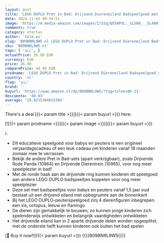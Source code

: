 ```yaml
---
layout: post
title: 'LEGO DUPLO Pret in Bad: Drijvend Diereneiland Badspeelgoed met Leuke Badspeeltjes voor Baby s en Peuters vanaf 18 Maanden  Baby Cadeau-idee 10966'
date: 2024-11-02 09:54:51
image: 'https://m.media-amazon.com/images/I/51qjQ55APUL._SL500_._SL400_.jpg'
comments: true
category: ofertas
author: 'tole.es'
slug: 'B09BNRL9W5-nl LEGO DUPLO Pret in Bad: Drijvend Diereneiland Badspeelgoed...'
sku: 'B09BNRL9W5-nl'
tags: [ '🇳🇱', ]
actualPrice: 26.98 EUR
currency: EUR
price: 26.98
comparePrice: 44.99 EUR
prodname: 'LEGO DUPLO Pret in Bad: Drijvend Diereneiland Badspeelgoed met Leuke Badspeeltjes voor Baby s en Peuters vanaf 18 Maanden  Baby Cadeau-idee 10966'
country: 'nl'
flag: '🇳🇱'
brand: ''
buyurl: 'https://www.amazon.nl/dp/B09BNRL9W5/?tag=tolees0b-21'
descuento: '40.03'
average: '29.9215384615384'
---
```


There's a deal [{{< param title >}}]({{< param buyurl >}})  here:

[![{{< param prodname >}}]({{< param image >}})]({{< param buyurl >}})

ℹ️:

- Dit educatieve speelgoed voor babys en peuters is een origineel verjaardagscadeau of een leuk cadeau om kinderen vanaf 18 maanden zomaar mee te verrassen
- Bekijk de andere Pret in Bad-sets (apart verkrijgbaar), zoals Drijvende Rode Panda (10964) en Drijvende Dierentrein (10965), voor nog meer speelplezier in bad!
- Met de ronde haak aan de drijvende ring kunnen kinderen dit speelgoed aan andere LEGO DUPLO badspeeltjes koppelen voor nog meer speelplezier
- Deze set met badspeeltjes voor babys en peuters vanaf 1,5 jaar oud bestaat uit een drijvend eiland met opbegruimte aan de binnenkant
- Bij het LEGO DUPLO-peuterspeelgoed zinj 4 dierenfiguren inbegrepen: een vis, octopus, leeuw en flamingo
- De dieren zijn gemakkelijk te bouwen; zo kunnen jonge kinderen zich spelenderwijs ontwikkelen en belangrijk vaardigheden ontwikkelen
- Het drijvende eiland kan in 2 aparte drijvende delen worden opgesplitst; met de onderste helft kunnen kinderen ook buiten het bad spelen

[🛒 Buy it now!!]({{< param buyurl >}})
{{<world>}}B09BNRL9W5{{</world>}}
